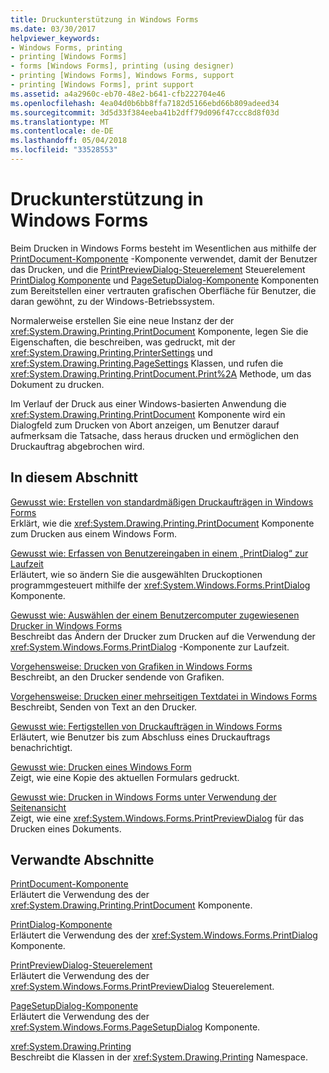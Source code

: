```yaml
---
title: Druckunterstützung in Windows Forms
ms.date: 03/30/2017
helpviewer_keywords:
- Windows Forms, printing
- printing [Windows Forms]
- forms [Windows Forms], printing (using designer)
- printing [Windows Forms], Windows Forms, support
- printing [Windows Forms], print support
ms.assetid: a4a2960c-eb70-48e2-b641-cfb222704e46
ms.openlocfilehash: 4ea04d0b6bb8ffa7182d5166ebd66b809adeed34
ms.sourcegitcommit: 3d5d33f384eeba41b2dff79d096f47ccc8d8f03d
ms.translationtype: MT
ms.contentlocale: de-DE
ms.lasthandoff: 05/04/2018
ms.locfileid: "33528553"
---
```

# <a name="windows-forms-print-support"></a>Druckunterstützung in Windows Forms
Beim Drucken in Windows Forms besteht im Wesentlichen aus mithilfe der [PrintDocument-Komponente](../../../../docs/framework/winforms/controls/printdocument-component-windows-forms.md) -Komponente verwendet, damit der Benutzer das Drucken, und die [PrintPreviewDialog-Steuerelement](../../../../docs/framework/winforms/controls/printpreviewdialog-control-windows-forms.md) Steuerelement [PrintDialog Komponente](../../../../docs/framework/winforms/controls/printdialog-component-windows-forms.md) und [PageSetupDialog-Komponente](../../../../docs/framework/winforms/controls/pagesetupdialog-component-windows-forms.md) Komponenten zum Bereitstellen einer vertrauten grafischen Oberfläche für Benutzer, die daran gewöhnt, zu der Windows-Betriebssystem.  
  
 Normalerweise erstellen Sie eine neue Instanz der der <xref:System.Drawing.Printing.PrintDocument> Komponente, legen Sie die Eigenschaften, die beschreiben, was gedruckt, mit der <xref:System.Drawing.Printing.PrinterSettings> und <xref:System.Drawing.Printing.PageSettings> Klassen, und rufen die <xref:System.Drawing.Printing.PrintDocument.Print%2A> Methode, um das Dokument zu drucken.  
  
 Im Verlauf der Druck aus einer Windows-basierten Anwendung die <xref:System.Drawing.Printing.PrintDocument> Komponente wird ein Dialogfeld zum Drucken von Abort anzeigen, um Benutzer darauf aufmerksam die Tatsache, dass heraus drucken und ermöglichen den Druckauftrag abgebrochen wird.  
  
## <a name="in-this-section"></a>In diesem Abschnitt  
 [Gewusst wie: Erstellen von standardmäßigen Druckaufträgen in Windows Forms](../../../../docs/framework/winforms/advanced/how-to-create-standard-windows-forms-print-jobs.md)  
 Erklärt, wie die <xref:System.Drawing.Printing.PrintDocument> Komponente zum Drucken aus einem Windows Form.  
  
 [Gewusst wie: Erfassen von Benutzereingaben in einem „PrintDialog“ zur Laufzeit](../../../../docs/framework/winforms/advanced/how-to-capture-user-input-from-a-printdialog-at-run-time.md)  
 Erläutert, wie so ändern Sie die ausgewählten Druckoptionen programmgesteuert mithilfe der <xref:System.Windows.Forms.PrintDialog> Komponente.  
  
 [Gewusst wie: Auswählen der einem Benutzercomputer zugewiesenen Drucker in Windows Forms](../../../../docs/framework/winforms/advanced/how-to-choose-the-printers-attached-to-user-computer-in-windows-forms.md)  
 Beschreibt das Ändern der Drucker zum Drucken auf die Verwendung der <xref:System.Windows.Forms.PrintDialog> -Komponente zur Laufzeit.  
  
 [Vorgehensweise: Drucken von Grafiken in Windows Forms](../../../../docs/framework/winforms/advanced/how-to-print-graphics-in-windows-forms.md)  
 Beschreibt, an den Drucker sendende von Grafiken.  
  
 [Vorgehensweise: Drucken einer mehrseitigen Textdatei in Windows Forms](../../../../docs/framework/winforms/advanced/how-to-print-a-multi-page-text-file-in-windows-forms.md)  
 Beschreibt, Senden von Text an den Drucker.  
  
 [Gewusst wie: Fertigstellen von Druckaufträgen in Windows Forms](../../../../docs/framework/winforms/advanced/how-to-complete-windows-forms-print-jobs.md)  
 Erläutert, wie Benutzer bis zum Abschluss eines Druckauftrags benachrichtigt.  
  
 [Gewusst wie: Drucken eines Windows Form](../../../../docs/framework/winforms/advanced/how-to-print-a-windows-form.md)  
 Zeigt, wie eine Kopie des aktuellen Formulars gedruckt.  
  
 [Gewusst wie: Drucken in Windows Forms unter Verwendung der Seitenansicht](../../../../docs/framework/winforms/advanced/how-to-print-in-windows-forms-using-print-preview.md)  
 Zeigt, wie eine <xref:System.Windows.Forms.PrintPreviewDialog> für das Drucken eines Dokuments.  
  
## <a name="related-sections"></a>Verwandte Abschnitte  
 [PrintDocument-Komponente](../../../../docs/framework/winforms/controls/printdocument-component-windows-forms.md)  
 Erläutert die Verwendung des der <xref:System.Drawing.Printing.PrintDocument> Komponente.  
  
 [PrintDialog-Komponente](../../../../docs/framework/winforms/controls/printdialog-component-windows-forms.md)  
 Erläutert die Verwendung des der <xref:System.Windows.Forms.PrintDialog> Komponente.  
  
 [PrintPreviewDialog-Steuerelement](../../../../docs/framework/winforms/controls/printpreviewdialog-control-windows-forms.md)  
 Erläutert die Verwendung des der <xref:System.Windows.Forms.PrintPreviewDialog> Steuerelement.  
  
 [PageSetupDialog-Komponente](../../../../docs/framework/winforms/controls/pagesetupdialog-component-windows-forms.md)  
 Erläutert die Verwendung des der <xref:System.Windows.Forms.PageSetupDialog> Komponente.  
  
 <xref:System.Drawing.Printing>  
 Beschreibt die Klassen in der <xref:System.Drawing.Printing> Namespace.
